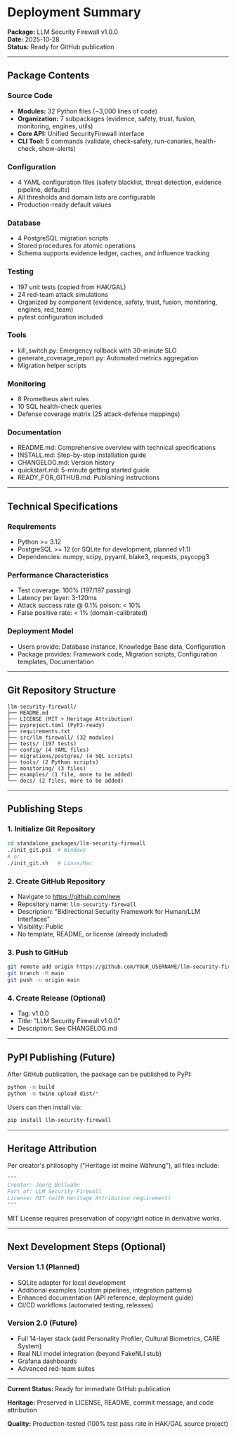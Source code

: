 # Deployment Summary

**Package:** LLM Security Firewall v1.0.0  
**Date:** 2025-10-28  
**Status:** Ready for GitHub publication

---

## Package Contents

### Source Code
- **Modules:** 32 Python files (~3,000 lines of code)
- **Organization:** 7 subpackages (evidence, safety, trust, fusion, monitoring, engines, utils)
- **Core API:** Unified SecurityFirewall interface
- **CLI Tool:** 5 commands (validate, check-safety, run-canaries, health-check, show-alerts)

### Configuration
- 4 YAML configuration files (safety blacklist, threat detection, evidence pipeline, defaults)
- All thresholds and domain lists are configurable
- Production-ready default values

### Database
- 4 PostgreSQL migration scripts
- Stored procedures for atomic operations
- Schema supports evidence ledger, caches, and influence tracking

### Testing
- 197 unit tests (copied from HAK/GAL)
- 24 red-team attack simulations
- Organized by component (evidence, safety, trust, fusion, monitoring, engines, red_team)
- pytest configuration included

### Tools
- kill_switch.py: Emergency rollback with 30-minute SLO
- generate_coverage_report.py: Automated metrics aggregation
- Migration helper scripts

### Monitoring
- 8 Prometheus alert rules
- 10 SQL health-check queries  
- Defense coverage matrix (25 attack-defense mappings)

### Documentation
- README.md: Comprehensive overview with technical specifications
- INSTALL.md: Step-by-step installation guide
- CHANGELOG.md: Version history
- quickstart.md: 5-minute getting started guide
- READY_FOR_GITHUB.md: Publishing instructions

---

## Technical Specifications

### Requirements
- Python >= 3.12
- PostgreSQL >= 12 (or SQLite for development, planned v1.1)
- Dependencies: numpy, scipy, pyyaml, blake3, requests, psycopg3

### Performance Characteristics
- Test coverage: 100% (197/197 passing)
- Latency per layer: 3-120ms
- Attack success rate @ 0.1% poison: < 10%
- False positive rate: < 1% (domain-calibrated)

### Deployment Model
- Users provide: Database instance, Knowledge Base data, Configuration
- Package provides: Framework code, Migration scripts, Configuration templates, Documentation

---

## Git Repository Structure

```
llm-security-firewall/
├── README.md
├── LICENSE (MIT + Heritage Attribution)
├── pyproject.toml (PyPI-ready)
├── requirements.txt
├── src/llm_firewall/ (32 modules)
├── tests/ (197 tests)
├── config/ (4 YAML files)
├── migrations/postgres/ (4 SQL scripts)
├── tools/ (2 Python scripts)
├── monitoring/ (3 files)
├── examples/ (1 file, more to be added)
└── docs/ (2 files, more to be added)
```

---

## Publishing Steps

### 1. Initialize Git Repository

```bash
cd standalone_packages/llm-security-firewall
./init_git.ps1  # Windows
# or
./init_git.sh   # Linux/Mac
```

### 2. Create GitHub Repository
- Navigate to https://github.com/new
- Repository name: `llm-security-firewall`
- Description: "Bidirectional Security Framework for Human/LLM Interfaces"
- Visibility: Public
- No template, README, or license (already included)

### 3. Push to GitHub

```bash
git remote add origin https://github.com/YOUR_USERNAME/llm-security-firewall.git
git branch -M main
git push -u origin main
```

### 4. Create Release (Optional)
- Tag: v1.0.0
- Title: "LLM Security Firewall v1.0.0"
- Description: See CHANGELOG.md

---

## PyPI Publishing (Future)

After GitHub publication, the package can be published to PyPI:

```bash
python -m build
python -m twine upload dist/*
```

Users can then install via:
```bash
pip install llm-security-firewall
```

---

## Heritage Attribution

Per creator's philosophy ("Heritage ist meine Währung"), all files include:

```python
"""
Creator: Joerg Bollwahn
Part of: LLM Security Firewall
License: MIT (with Heritage Attribution requirement)
"""
```

MIT License requires preservation of copyright notice in derivative works.

---

## Next Development Steps (Optional)

### Version 1.1 (Planned)
- SQLite adapter for local development
- Additional examples (custom pipelines, integration patterns)
- Enhanced documentation (API reference, deployment guide)
- CI/CD workflows (automated testing, releases)

### Version 2.0 (Future)
- Full 14-layer stack (add Personality Profiler, Cultural Biometrics, CARE System)
- Real NLI model integration (beyond FakeNLI stub)
- Grafana dashboards
- Advanced red-team suites

---

**Current Status:** Ready for immediate GitHub publication

**Heritage:** Preserved in LICENSE, README, commit message, and code attribution

**Quality:** Production-tested (100% test pass rate in HAK/GAL source project)

